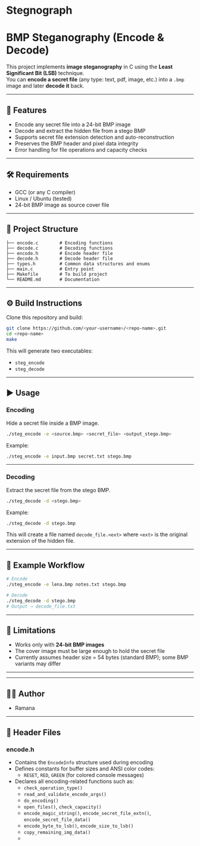 # Stegnograph
# BMP Steganography (Encode & Decode)

This project implements **image steganography** in C using the **Least Significant Bit (LSB)** technique.  
You can **encode a secret file** (any type: text, pdf, image, etc.) into a `.bmp` image and later **decode it** back.

---

## 📌 Features
- Encode any secret file into a 24-bit BMP image
- Decode and extract the hidden file from a stego BMP
- Supports secret file extension detection and auto-reconstruction
- Preserves the BMP header and pixel data integrity
- Error handling for file operations and capacity checks

---

## 🛠️ Requirements
- GCC (or any C compiler)
- Linux / Ubuntu (tested)
- 24-bit BMP image as source cover file

---

## 📂 Project Structure
```
├── encode.c        # Encoding functions
├── decode.c        # Decoding functions
├── encode.h        # Encode header file
├── decode.h        # Decode header file
├── types.h         # Common data structures and enums
├── main.c          # Entry point
├── Makefile        # To build project
└── README.md       # Documentation
```

---

## ⚙️ Build Instructions

Clone this repository and build:

```bash
git clone https://github.com/<your-username>/<repo-name>.git
cd <repo-name>
make
```

This will generate two executables:
- `steg_encode`
- `steg_decode`

---

## ▶️ Usage

### Encoding
Hide a secret file inside a BMP image.

```bash
./steg_encode -e <source.bmp> <secret_file> <output_stego.bmp>
```

Example:
```bash
./steg_encode -e input.bmp secret.txt stego.bmp
```

---

### Decoding
Extract the secret file from the stego BMP.

```bash
./steg_decode -d <stego.bmp>
```

Example:
```bash
./steg_decode -d stego.bmp
```

This will create a file named `decode_file.<ext>` where `<ext>` is the original extension of the hidden file.

---

## 🧪 Example Workflow

```bash
# Encode
./steg_encode -e lena.bmp notes.txt stego.bmp

# Decode
./steg_decode -d stego.bmp
# Output → decode_file.txt
```

---

## 🚧 Limitations
- Works only with **24-bit BMP images**
- The cover image must be large enough to hold the secret file
- Currently assumes header size = 54 bytes (standard BMP); some BMP variants may differ

---



---

## 👨‍💻 Author
- Ramana

---

## 📑 Header Files

### encode.h
- Contains the `EncodeInfo` structure used during encoding
- Defines constants for buffer sizes and ANSI color codes:
  - `RESET`, `RED`, `GREEN` (for colored console messages)
- Declares all encoding-related functions such as:
  - `check_operation_type()`
  - `read_and_validate_encode_args()`
  - `do_encoding()`
  - `open_files()`, `check_capacity()`
  - `encode_magic_string()`, `encode_secret_file_extn()`, `encode_secret_file_data()`
  - `encode_byte_to_lsb()`, `encode_size_to_lsb()`
  - `copy_remaining_img_data()`
  - 

